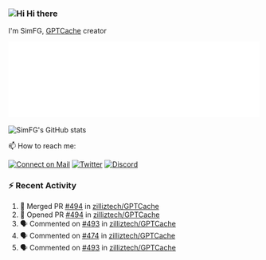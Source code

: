 ### <img src='https://qpluspicture.oss-cn-beijing.aliyuncs.com/6LjjQA/Hi.gif' alt='Hi' width="24"/> Hi there

I'm SimFG, [GPTCache](https://github.com/zilliztech/GPTCache) creator

![Metrics 👋](/metrics.plugin.followup.user.svg)

![SimFG's GitHub stats](https://github-readme-stats.vercel.app/api?username=SimFG&show_icons=true&theme=radical&count_private=true)

📫 How to reach me:

[![Connect on Mail](https://img.shields.io/badge/Ask%20me-anything-1abc9c.svg)](mailto:1142838399@qq.com)
[![Twitter](https://img.shields.io/twitter/follow/FogSim?style=social)](https://twitter.com/FogSim)
[![Discord](https://img.shields.io/discord/1092648432495251507?label=Discord&logo=discord)](https://discord.gg/Q8C6WEjSWV)

### :zap: Recent Activity

<!--START_SECTION:activity-->
1. 🎉 Merged PR [#494](https://github.com/zilliztech/GPTCache/pull/494) in [zilliztech/GPTCache](https://github.com/zilliztech/GPTCache)
2. 💪 Opened PR [#494](https://github.com/zilliztech/GPTCache/pull/494) in [zilliztech/GPTCache](https://github.com/zilliztech/GPTCache)
3. 🗣 Commented on [#493](https://github.com/zilliztech/GPTCache/issues/493) in [zilliztech/GPTCache](https://github.com/zilliztech/GPTCache)
4. 🗣 Commented on [#474](https://github.com/zilliztech/GPTCache/issues/474) in [zilliztech/GPTCache](https://github.com/zilliztech/GPTCache)
5. 🗣 Commented on [#493](https://github.com/zilliztech/GPTCache/issues/493) in [zilliztech/GPTCache](https://github.com/zilliztech/GPTCache)
<!--END_SECTION:activity-->


